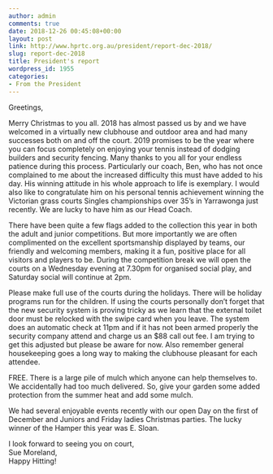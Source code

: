 ```yaml
---
author: admin
comments: true
date: 2018-12-26 00:45:08+00:00
layout: post
link: http://www.hprtc.org.au/president/report-dec-2018/
slug: report-dec-2018
title: President's report
wordpress_id: 1955
categories:
- From the President
---
```





Greetings,  








Merry Christmas to you all. 2018 has almost passed us by and we have welcomed in a virtually new clubhouse and outdoor area and had many successes both on and off the court. 2019 promises to be the year where you can focus completely on enjoying your tennis instead of dodging builders and security fencing. Many thanks to you all for your endless patience during this process. Particularly our coach, Ben, who has not once complained to me about the increased difficulty this must have added to his day. His winning attitude in his whole approach to life is exemplary. I would also like to congratulate him on his personal tennis achievement winning the Victorian grass courts Singles championships over 35’s in Yarrawonga just recently. We are lucky to have him as our Head Coach.







There have been quite a few flags added to the collection this year in both the adult and junior competitions. But more importantly we are often complimented on the excellent  sportsmanship displayed by teams, our friendly and welcoming members, making it a fun,  positive place for all visitors and players to be. During the competition break we will open  the courts on a Wednesday evening at 7.30pm for organised social play, and Saturday  social will continue at 2pm.







Please make full use of the courts during the holidays. There will be holiday programs run for the children. If using the courts personally don’t forget that the new security system is proving tricky as we learn that the external toilet door must be relocked with the swipe card when you leave. The system does an automatic check at 11pm and if it has not been armed properly the security company attend and charge us an $88 call out fee. I am trying to get this adjusted but please be aware for now. Also remember general housekeeping goes a long way to making the clubhouse pleasant for each attendee.



FREE. There is a large pile of mulch which anyone can help themselves to. We accidentally had too much delivered. So, give your garden some added protection from the summer heat and add some mulch.







We had several enjoyable events recently with our open Day on the first of December and Juniors and Friday ladies Christmas parties. The lucky  winner of the Hamper this year was E. Sloan.  








I look forward to seeing you on court,  
Sue Moreland,   
Happy Hitting! 



